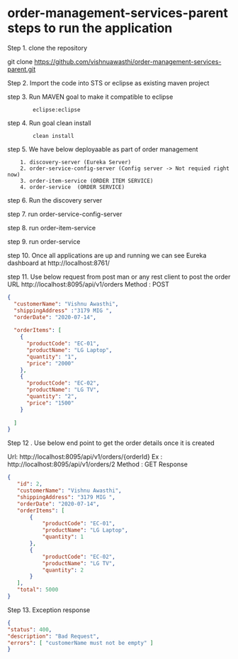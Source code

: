 # order-management-services-parent steps to run the application

Step 1. clone the repository 

git clone https://github.com/vishnuawasthi/order-management-services-parent.git

Step 2.  Import the code into STS or eclipse as existing maven project 

step 3.  Run MAVEN goal to make it compatible to eclipse 

			eclipse:eclipse
			
step 4. Run goal clean install 

			clean install 
			
step 5. We have below deployaable as part of order management 

		1. discovery-server (Eureka Server)
		2. order-service-config-server (Config server -> Not requied right now)
		3. order-item-service (ORDER ITEM SERVICE)
		4. order-service  (ORDER SERVICE)
		
step 6. Run the discovery server 

step 7. run order-service-config-server

step 8. run order-item-service 

step 9.  run order-service 

step 10. Once all applications are up and running we can see Eureka dashboard at http://localhost:8761/


step 11.  Use below request from post man or any rest client to post the order 
URL http://localhost:8095/api/v1/orders
Method : POST
```json
{
  "customerName": "Vishnu Awasthi",
  "shippingAddress" :"3179 MIG ",
  "orderDate": "2020-07-14",
 
  "orderItems": [
    {
      "productCode": "EC-01",
      "productName": "LG Laptop",
      "quantity": "1",
      "price": "2000"
    },
    {
      "productCode": "EC-02",
      "productName": "LG TV",
      "quantity": "2",
      "price": "1500"
    }
    
  ]
}
```
Step 12 . Use below end point to get the order details once it is created 

 Url: http://localhost:8095/api/v1/orders/{orderId}
 Ex : http://localhost:8095/api/v1/orders/2
 Method : GET
 Response 
 ```json
 {
    "id": 2,
    "customerName": "Vishnu Awasthi",
    "shippingAddress": "3179 MIG ",
    "orderDate": "2020-07-14",
    "orderItems": [
        {
            "productCode": "EC-01",
            "productName": "LG Laptop",
            "quantity": 1
        },
        {
            "productCode": "EC-02",
            "productName": "LG TV",
            "quantity": 2
        }
    ],
    "total": 5000
}
```
Step 13. Exception response
```json
{ 
"status": 400, 
"description": "Bad Request", 
"errors": [ "customerName must not be empty" ] 
}
```

